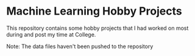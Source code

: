 # Machine Learning Hobby Projects

This repository contains some hobby projects that I had worked on most during and post my time at College.

Note: The data files haven't been pushed to the repository
